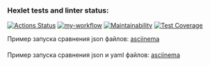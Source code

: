 ### Hexlet tests and linter status:
[![Actions Status](https://github.com/liadiann/java-project-71/actions/workflows/hexlet-check.yml/badge.svg)](https://github.com/liadiann/java-project-71/actions)
[![my-workflow](https://github.com/liadiann/java-project-71/actions/workflows/my-workflow.yml/badge.svg)](https://github.com/liadiann/java-project-71/actions/workflows/my-workflow.yml)
[![Maintainability](https://api.codeclimate.com/v1/badges/7a82d5d0d038c3c2b1d2/maintainability)](https://codeclimate.com/github/liadiann/java-project-71/maintainability)
[![Test Coverage](https://api.codeclimate.com/v1/badges/7a82d5d0d038c3c2b1d2/test_coverage)](https://codeclimate.com/github/liadiann/java-project-71/test_coverage)

Пример запуска сравнения json файлов: [asciinema](https://asciinema.org/a/ndWCfLdXn5YEBTKMwZeepeazE)
####
Пример запуска сравнения json и yaml файлов: [asciinema](https://asciinema.org/a/hdVDyIsd6QfAMsgy5e1v4vOnj)
